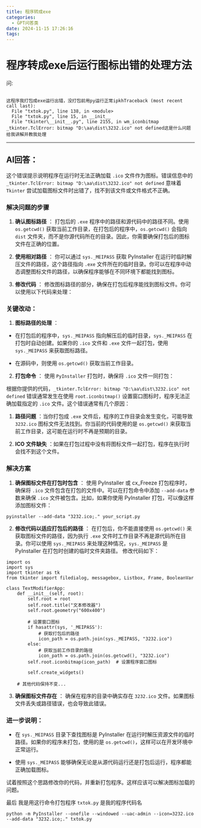 ```yaml
---
title: 程序转成exe
categories:
  - GPT问答类
date: 2024-11-15 17:26:16
tags:
---
```


# 程序转成exe后运行图标出错的处理方法

问:
```

这程序我打包成exe运行出错，没打包前用py运行正常ipkhTraceback (most recent call last): 
  File "txtok.py", line 138, in <module>
  File "txtok.py", line 15, in __init__
  File "tkinter\__init__.py", line 2155, in wm_iconbitmap
_tkinter.TclError: bitmap "D:\aa\dist\3232.ico" not defined这是什么问题给我讲解并教我处理

```
---
AI回答：
---

这个错误提示说明程序在运行时无法正确加载 `.ico` 文件作为图标。错误信息中的 `_tkinter.TclError: bitmap "D:\aa\dist\3232.ico" not defined` 意味着 `Tkinter` 尝试加载图标文件时出错了，找不到该文件或文件格式不正确。
### 解决问题的步骤 
 
1. **确认图标路径** ：
打包后的 `.exe` 程序中的路径和源代码中的路径不同。使用 `os.getcwd()` 获取当前工作目录，在打包后的程序中，`os.getcwd()` 会指向 `dist` 文件夹，而不是你源代码所在的目录。因此，你需要确保打包后的图标文件在正确的位置。
 
2. **使用相对路径** ：
你可以通过 `sys._MEIPASS` 获取 PyInstaller 在运行时临时解压文件的路径，这个路径指向 `.exe` 文件所在的临时目录。你可以在程序中动态调整图标文件的路径，以确保程序能够在不同环境下都能找到图标。
 
3. **修改代码** ：
修改图标路径的部分，确保在打包后程序能找到图标文件。你可以使用以下代码来处理：



### 关键改动： 
 
1. **图标路径的处理** ： 
  - 在打包后的程序中，`sys._MEIPASS` 指向解压后的临时目录，`sys._MEIPASS` 在打包时自动创建。如果你的 `.ico` 文件和 `.exe` 文件一起打包，使用 `sys._MEIPASS` 来获取图标路径。
 
  - 在源码中，则使用 `os.getcwd()` 获取当前工作目录。
 
2. **打包命令** ：
使用 `PyInstaller` 打包时，确保将 `.ico` 文件一同打包：



根据你提供的代码，`_tkinter.TclError: bitmap "D:\aa\dist\3232.ico" not defined` 错误通常发生在使用 `root.iconbitmap()` 设置窗口图标时，程序无法正确加载指定的 `.ico` 文件。这个错误通常有几个原因： 
1. **路径问题** ：当你打包成 `.exe` 文件后，程序的工作目录会发生变化，可能导致 `3232.ico` 图标文件无法找到。你当前的代码使用的是 `os.getcwd()` 来获取当前工作目录，这可能在运行时不再是预期的目录。
 
2. **ICO 文件缺失** ：如果在打包过程中没有将图标文件一起打包，程序在执行时会找不到这个文件。

### 解决方案 
 
1. **确保图标文件在打包时包含** ：
使用 PyInstaller 或 cx_Freeze 打包程序时，确保将 `.ico` 文件包含在打包的文件中。可以在打包命令中添加 `--add-data` 参数来确保 `.ico` 文件被包含。比如，如果你使用 PyInstaller 打包，可以像这样添加图标文件：

```
pyinstaller --add-data "3232.ico;." your_script.py
```
 
2. **修改代码以适应打包后的路径** ：
在打包后，你不能直接使用 `os.getcwd()` 来获取图标文件的路径，因为执行 `.exe` 文件时工作目录不再是源代码所在目录。你可以使用 `sys._MEIPASS` 来处理这种情况，`sys._MEIPASS` 是 PyInstaller 在打包时创建的临时文件夹路径。
修改代码如下：


```
import os
import sys
import tkinter as tk
from tkinter import filedialog, messagebox, Listbox, Frame, BooleanVar

class TextModifierApp:
    def __init__(self, root):
        self.root = root
        self.root.title("文本修改器")
        self.root.geometry("600x400")

        # 设置窗口图标
        if hasattr(sys, '_MEIPASS'):
            # 获取打包后的路径
            icon_path = os.path.join(sys._MEIPASS, "3232.ico")
        else:
            # 获取当前工作目录的路径
            icon_path = os.path.join(os.getcwd(), "3232.ico")
        self.root.iconbitmap(icon_path)  # 设置程序窗口图标

        self.create_widgets()

    # 其他代码保持不变...
```
 
3. **确保图标文件存在** ：
确保在程序的目录中确实存在 `3232.ico` 文件。如果图标文件丢失或路径错误，也会导致此错误。

### 进一步说明： 
 
- 在 `sys._MEIPASS` 目录下查找图标是 PyInstaller 在运行时解压资源文件的临时路径。如果你的程序未打包，使用的是 `os.getcwd()`，这样可以在开发环境中正常运行。
 
- 使用 `sys._MEIPASS` 能够确保无论是从源代码运行还是打包后运行，程序都能正确加载图标。

试着按照这个思路修改你的代码，并重新打包程序。这样应该可以解决图标加载的问题。

最后 我是用这行命令打包程序  `txtok.py` 是我的程序代码名
```
python -m PyInstaller --onefile --windowed --uac-admin --icon=3232.ico --add-data "3232.ico;." txtok.py
```